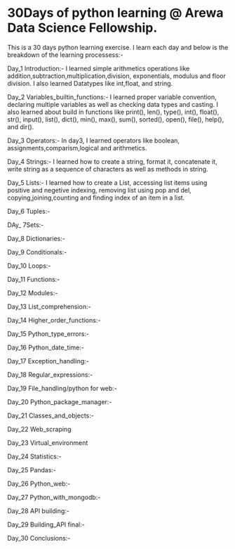 # 30Days of python learning @ Arewa Data Science Fellowship. 

This is a 30 days python learning exercise. I learn each day and below is the breakdown of the learning processess:-

Day_1 Introduction:- I learned simple arithmetics operations like addition,subtraction,multiplication,division, exponentials, modulus and floor division. I also learned Datatypes like int,float, and string.

Day_2 Variables_builtin_functions:- I learned proper variable convention, declaring multiple variables as well as checking data types and casting. I also learned about build in functions like print(), len(), type(), int(), float(), str(), input(), list(), dict(), min(), max(), sum(), sorted(), open(), file(), help(), and dir().

Day_3 Operators:- In day3, I learned operators like boolean, assignments,comparism,logical and arithmetics.

Day_4 Strings:- I learned how to create a string, format it, concatenate it, write string as a sequence of characters as well as methods in string.

Day_5 Lists:- I learned how to create a List, accessing list items using positive and negetive indexing, removing list using pop and del, copying,joining,counting and finding index of an item in a list.

Day_6 Tuples:-

DAy_ 7Sets:-

Day_8 Dictionaries:-

Day_9 Conditionals:-

Day_10 Loops:-

Day_11 Functions:-

Day_12 Modules:-

Day_13 List_comprehension:-

Day_14 Higher_order_functions:-

Day_15 Python_type_errors:-

Day_16 Python_date_time:-

Day_17 Exception_handling:-

Day_18 Regular_expressions:-

Day_19 File_handling/python for web:-

Day_20 Python_package_manager:-

Day_21 Classes_and_objects:-

Day_22 Web_scraping

Day_23 Virtual_environment

Day_24 Statistics:-

Day_25 Pandas:-

Day_26 Python_web:-

Day_27 Python_with_mongodb:-

Day_28 API building:-

Day_29 Building_API final:-

Day_30 Conclusions:-

